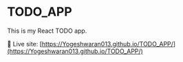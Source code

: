 # TODO_APP

This is my React TODO app.

🔗 Live site: [https://Yogeshwaran013.github.io/TODO_APP/](https://Yogeshwaran013.github.io/TODO_APP/)
